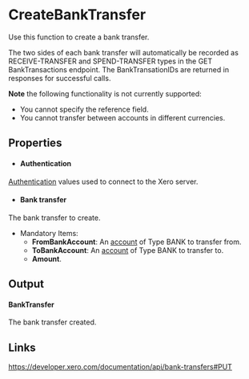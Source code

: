 CreateBankTransfer
============

Use this function to create a bank transfer.

The two sides of each bank transfer will automatically be recorded as RECEIVE-TRANSFER and SPEND-TRANSFER types in the GET BankTransactions endpoint.
The BankTransationIDs are returned in responses for successful calls.

**Note** the following functionality is not currently supported:
- You cannot specify the reference field.
- You cannot transfer between accounts in different currencies.

Properties
----------

- #### Authentication
[Authentication](../../../Common/Authentication/Index.md) values used to connect to the Xero server.
- #### Bank transfer
The bank transfer to create.
  - Mandatory Items:
      - **FromBankAccount**: An [account](https://developer.xero.com/documentation/api/accounts) of Type BANK to transfer from.
      - **ToBankAccount**: An [account](https://developer.xero.com/documentation/api/accounts) of Type BANK to transfer to.
      - **Amount**.

Output
-----
#### BankTransfer
The bank transfer created.

Links
-----

https://developer.xero.com/documentation/api/bank-transfers#PUT